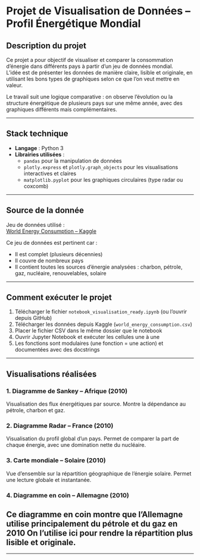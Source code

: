 # Projet de Visualisation de Données – Profil Énergétique Mondial

## Description du projet

Ce projet a pour objectif de visualiser et comparer la consommation d’énergie dans différents pays à partir d’un jeu de données mondial.  
L’idée est de présenter les données de manière claire, lisible et originale, en utilisant les bons types de graphiques selon ce que l’on veut mettre en valeur.

Le travail suit une logique comparative : on observe l’évolution ou la structure énergétique de plusieurs pays sur une même année, avec des graphiques différents mais complémentaires.

---

## Stack technique

- **Langage** : Python 3
- **Librairies utilisées** :
  - `pandas` pour la manipulation de données
  - `plotly.express` et `plotly.graph_objects` pour les visualisations interactives et claires
  - `matplotlib.pyplot` pour les graphiques circulaires (type radar ou coxcomb)

---

## Source de la donnée

Jeu de données utilisé :  
[World Energy Consumption – Kaggle](https://www.kaggle.com/datasets/ambujtripathi/world-energy-consumption)

Ce jeu de données est pertinent car :
- Il est complet (plusieurs décennies)
- Il couvre de nombreux pays
- Il contient toutes les sources d’énergie analysées : charbon, pétrole, gaz, nucléaire, renouvelables, solaire

---

## Comment exécuter le projet

1. Télécharger le fichier `notebook_visualisation_ready.ipynb` (ou l’ouvrir depuis GitHub)
2. Télécharger les données depuis Kaggle (`world_energy_consumption.csv`)
3. Placer le fichier CSV dans le même dossier que le notebook
4. Ouvrir Jupyter Notebook et exécuter les cellules une à une
5. Les fonctions sont modulaires (une fonction = une action) et documentées avec des docstrings

---

## Visualisations réalisées

### 1. Diagramme de Sankey – Afrique (2010)
Visualisation des flux énergétiques par source. Montre la dépendance au pétrole, charbon et gaz.

### 2. Diagramme Radar – France (2010)
Visualisation du profil global d’un pays. Permet de comparer la part de chaque énergie, avec une domination nette du nucléaire.

### 3. Carte mondiale – Solaire (2010)
Vue d’ensemble sur la répartition géographique de l’énergie solaire. Permet une lecture globale et instantanée.

### 4. Diagramme en coin – Allemagne (2010)
Ce diagramme en coin montre que l’Allemagne utilise principalement du pétrole et du gaz en 2010
On l’utilise ici pour rendre la répartition plus lisible et originale.
---


---
